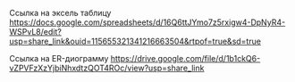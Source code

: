 Ссылка на эксель таблицу 
https://docs.google.com/spreadsheets/d/16Q6ttJYmo7z5rxigw4-DpNyR4-WSPvL8/edit?usp=share_link&ouid=115655321341216663504&rtpof=true&sd=true

Ссылка на ER-диограмму 
https://drive.google.com/file/d/1b1ckQ6-vZPVFzXzYjbiNhxdtzQOT4ROc/view?usp=share_link
